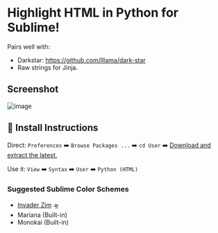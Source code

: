 # Highlight HTML in Python for Sublime!
Pairs well with:
* Darkstar: https://github.com/lllama/dark-star
* Raw strings for Jinja.

## Screenshot

![image](https://user-images.githubusercontent.com/24665/183111942-9d6e8dc7-6b82-47fb-9492-07d25ffc6523.png)

## 🚨 Install Instructions

Direct: `Preferences` ➡️ `Browse Packages ...` ➡️ `cd User` ➡️ [Download and extract the latest.](https://github.com/gnat/sublime-python-html/archive/refs/heads/main.zip)

Use it: `View` ➡️ `Syntax` ➡️ `User` ➡️ `Python (HTML)`

### Suggested Sublime Color Schemes

* [Invader Zim](https://github.com/gnat/sublime-invader-zim) 🛸
* Mariana (Built-in)
* Monokai (Built-in)
